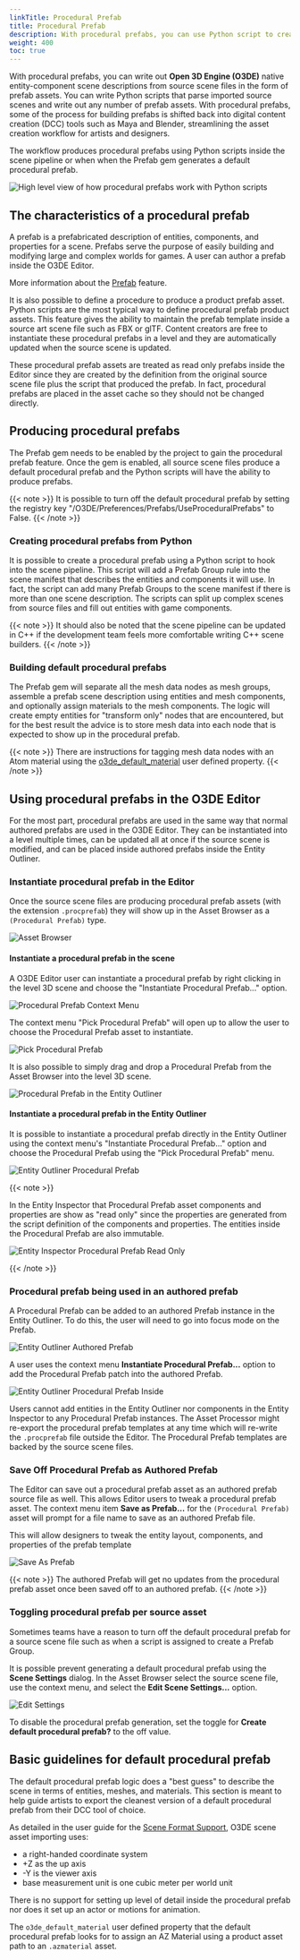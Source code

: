 ```yaml
---
linkTitle: Procedural Prefab
title: Procedural Prefab
description: With procedural prefabs, you can use Python script to create prefab assets from scene source files for Open 3D Engine (O3DE).
weight: 400
toc: true
---
```


With procedural prefabs, you can write out **Open 3D Engine (O3DE)** native entity-component scene descriptions from source scene files in the form of prefab assets. You can write Python scripts that parse imported source scenes and write out any number of prefab assets. With procedural prefabs, some of the process for building prefabs is shifted back into digital content creation (DCC) tools such as Maya and Blender, streamlining the asset creation workflow for artists and designers.

The workflow produces procedural prefabs using Python scripts inside the scene pipeline or when when the Prefab gem generates a default procedural prefab.

![High level view of how procedural prefabs work with Python scripts](/images/user-guide/assets/scene-pipeline/proc_prefab_workflow.png)

## The characteristics of a procedural prefab

A prefab is a prefabricated description of entities, components, and properties for a scene. Prefabs serve the purpose of easily building and modifying large and complex worlds for games. A user can author a prefab inside the O3DE Editor.

More information about the [Prefab](docs/user-guide/interactivity/prefabs) feature.

It is also possible to define a procedure to produce a product prefab asset. Python scripts are the most typical way to define procedural prefab product assets. This feature gives the ability to maintain the prefab template inside a source art scene file such as FBX or glTF. Content creators are free to instantiate these procedural prefabs in a level and they are automatically updated when the source scene is updated.

These procedural prefab assets are treated as read only prefabs inside the Editor since they are created by the definition from the original source scene file plus the script that produced the prefab. In fact, procedural prefabs are placed in the asset cache so they should not be changed directly.

## Producing procedural prefabs

The Prefab gem needs to be enabled by the project to gain the procedural prefab feature. Once the gem is enabled, all source scene files produce a default procedural prefab and the Python scripts will have the ability to produce prefabs.

{{< note >}}
It is possible to turn off the default procedural prefab by setting the registry key "/O3DE/Preferences/Prefabs/UseProceduralPrefabs" to False.
{{< /note >}}

### Creating procedural prefabs from Python

It is possible to create a procedural prefab using a Python script to hook into the scene pipeline. This script will add a Prefab Group rule into the scene manifest that describes the entities and components it will use. In fact, the script can add many Prefab Groups to the scene manifest if there is more than one scene description. The scripts can split up complex scenes from source files and fill out entities with game components.

{{< note >}}
It should also be noted that the scene pipeline can be updated in C++ if the development team feels more comfortable writing C++ scene builders.
{{< /note >}}

### Building default procedural prefabs

The Prefab gem will separate all the mesh data nodes as mesh groups, assemble a prefab scene description using entities and mesh components, and optionally assign materials to the mesh components. The logic will create empty entities for "transform only" nodes that are encountered, but for the best result the advice is to store mesh data into each node that is expected to show up in the procedural prefab.

{{< note >}}
There are instructions for tagging mesh data nodes with an Atom material using the [o3de_default_material](/blog/posts/blog-udp) user defined property.
{{< /note >}}

## Using procedural	prefabs in the O3DE Editor

For the most part, procedural prefabs are used in the same way that normal authored prefabs are used in the O3DE Editor. They can be instantiated into a level multiple times, can be updated all at once if the source scene is modified, and can be placed inside authored prefabs inside the Entity Outliner.

### Instantiate procedural prefab in the Editor

Once the source scene files are producing procedural prefab assets (with the extension `.procprefab`) they will show up in the Asset Browser as a `(Procedural Prefab)` type.

![Asset Browser](/images/user-guide/assets/scene-pipeline/procprefab_ug_ab.png)

#### Instantiate a procedural prefab in the scene

A O3DE Editor user can instantiate a procedural prefab by right clicking in the level 3D scene and choose the "Instantiate Procedural Prefab..." option.

![Procedural Prefab Context Menu](/images/user-guide/assets/scene-pipeline/procprefab_ug_pp_context.png)

The context menu "Pick Procedural Prefab" will open up to allow the user to choose the Procedural Prefab asset to instantiate.

![Pick Procedural Prefab](/images/user-guide/assets/scene-pipeline/procprefab_ug_pp_pick.png)

It is also possible to simply drag and drop a Procedural Prefab from the Asset Browser into the level 3D scene.

![Procedural Prefab in the Entity Outliner](/images/user-guide/assets/scene-pipeline/procprefab_ug_pp_eo.png)

#### Instantiate a procedural prefab in the Entity Outliner

It is possible to instantiate a procedural prefab directly in the Entity Outliner using the context menu's "Instantiate Procedural Prefab..." option and choose the Procedural Prefab using the "Pick Procedural Prefab" menu.

![Entity Outliner Procedural Prefab](/images/user-guide/assets/scene-pipeline/procprefab_ug_pp_eo_menu.png)

{{< note >}}

In the Entity Inspector that Procedural Prefab asset components and properties are show as "read only" since the properties are generated from the script definition of the components and properties. The entities inside the Procedural Prefab are also immutable.

![Entity Inspector Procedural Prefab Read Only](/images/user-guide/assets/scene-pipeline/procprefab_ug_pp_ei_readonly.png)

{{< /note >}}

### Procedural prefab being used in an authored prefab

A Procedural Prefab can be added to an authored Prefab instance in the Entity Outliner. To do this, the user will need to go into focus mode on the Prefab.

![Entity Outliner Authored Prefab](/images/user-guide/assets/scene-pipeline/procprefab_ug_pp_eo_authored.png)

A user uses the context menu **Instantiate Procedural Prefab...** option to add the Procedural Prefab patch into the authored Prefab.

![Entity Outliner Procedural Prefab Inside](/images/user-guide/assets/scene-pipeline/procprefab_ug_pp_eo_inst.png)

Users cannot add entities in the Entity Outliner nor components in the Entity Inspector to any Procedural Prefab instances. The Asset Processor might re-export the procedural prefab templates at any time which will re-write the `.procprefab` file outside the Editor. The Procedural Prefab templates are backed by the source scene files.

### Save Off Procedural Prefab as Authored Prefab

The Editor can save out a procedural prefab asset as an authored prefab source file as well. This allows Editor users to tweak a procedural prefab asset. The context menu item **Save as Prefab...** for the `(Procedural Prefab)` asset will prompt for a file name to save as an authored Prefab file.

This will allow designers to tweak the entity layout, components, and properties of the prefab template

![Save As Prefab](/images/user-guide/assets/scene-pipeline/procprefab_ug_pp_ab_saveas.png)

{{< note >}}
The authored Prefab will get no updates from the procedural prefab asset once been saved off to an authored prefab.
{{< /note >}}

### Toggling procedural prefab per source asset

Sometimes teams have a reason to turn off the default procedural prefab for a source scene file such as when a script is assigned to create a Prefab Group.

It is possible prevent generating a default procedural prefab using the **Scene Settings** dialog. In the Asset Browser select the source scene file, use the context menu, and select the **Edit Scene Settings...** option.

![Edit Settings](/images/user-guide/assets/scene-pipeline/procprefab_ug_pp_es_toggle.png)

To disable the procedural prefab generation, set the toggle for **Create default procedural prefab?** to the off value.

## Basic guidelines for default procedural prefab

The default procedural prefab logic does a "best guess" to describe the scene in terms of entities, meshes, and materials. This section is meant to help guide artists to export the cleanest version of a default procedural prefab from their DCC tool of choice.

As detailed in the user guide for the [Scene Format Support](docs/user-guide/assets/scene-settings/scene-format-support), O3DE scene asset importing uses:

- a right-handed coordinate system
- +Z as the up axis
- -Y is the viewer axis
- base measurement unit is one cubic meter per world unit

There is no support for setting up level of detail inside the procedural prefab nor does it set up an actor or motions for animation.

The `o3de_default_material` user defined property that the default procedural prefab looks for to assign an AZ Material using a product asset path to an `.azmaterial` asset.

